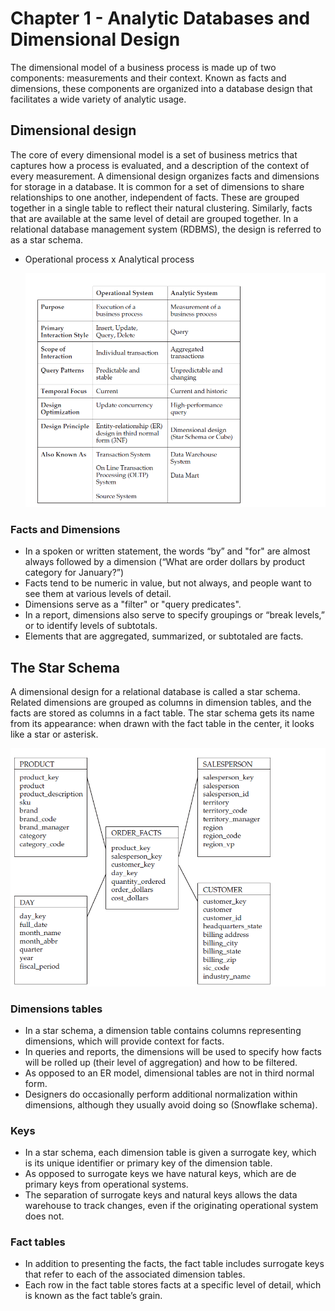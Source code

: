 # Chapter 1 - Analytic Databases and Dimensional Design
The dimensional model of a business process is made up of two components: measurements and their context. Known as facts and dimensions, these components
are organized into a database design that facilitates a wide variety of analytic usage.

## Dimensional design

The core of every dimensional model is a set of business metrics that captures how a process is evaluated, and a description of the context of every measurement.
A dimensional design organizes facts and dimensions for storage in a database. It is common for a set of dimensions to share relationships to one another, independent of facts. These are grouped together in a single table to reflect their natural clustering. Similarly, facts that are available at the same level of detail are grouped together. In a relational database management system (RDBMS), the design is referred to as a star schema.

- Operational process x Analytical process

  [<img src="analytical x operational.png">](https://github.com/STEFANOVIVAS/star-schema-notes/)
  
### Facts and Dimensions

- In a spoken or written statement, the words “by” and "for" are almost always followed by a dimension (“What are order dollars by product category for January?”)
- Facts tend to be numeric in value, but not always, and people want to see them at various levels of detail.
- Dimensions serve as a "filter" or "query predicates".
- In a report, dimensions also serve to specify groupings or “break levels,” or to identify levels of subtotals.
- Elements that are aggregated, summarized, or subtotaled are facts.

## The Star Schema

A dimensional design for a relational database is called a star schema. Related dimensions are grouped as columns in dimension tables, and the facts are stored as columns in a fact table. The star schema gets its name from its appearance: when drawn with the fact table in the center, it looks like a star or asterisk.

[<img src="star schema.png.png">](https://github.com/STEFANOVIVAS/star-schema-notes/)

### Dimensions tables

- In a star schema, a dimension table contains columns representing dimensions, which will provide context for facts.
- In queries and reports, the dimensions will be used to specify how facts will be rolled up (their level of aggregation) and how to be filtered.
- As opposed to an ER model, dimensional tables are not in third normal form.
- Designers do occasionally perform additional normalization within dimensions, although they usually avoid doing so (Snowflake schema).
  
### Keys

- In a star schema, each dimension table is given a surrogate key, which is its unique identifier or primary key of the dimension table.
- As opposed to surrogate keys we have natural keys, which are de primary keys from operational systems.
- The separation of surrogate keys and natural keys allows the data warehouse to track changes, even if the originating operational system does not.
  
### Fact tables

- In addition to presenting the facts, the fact table includes surrogate keys that refer to each of the associated dimension tables.
- Each row in the fact table stores facts at a specific level of detail, which is known as the fact table’s grain.


